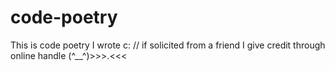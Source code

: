 # code-poetry
This is code poetry I wrote c: // if solicited from a friend I give credit through online handle (^__^)>>>.&lt;&lt;&lt;
